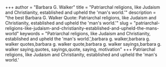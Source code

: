 +++
author = "Barbara G. Walker"
title = "Patriarchal religions, like Judaism and Christianity, established and upheld the 'man's world.'"
description = "the best Barbara G. Walker Quote: Patriarchal religions, like Judaism and Christianity, established and upheld the 'man's world.'"
slug = "patriarchal-religions-like-judaism-and-christianity-established-and-upheld-the-mans-world"
keywords = "Patriarchal religions, like Judaism and Christianity, established and upheld the 'man's world.',barbara g. walker,barbara g. walker quotes,barbara g. walker quote,barbara g. walker sayings,barbara g. walker saying,quotes, sayings,quote, saying, motivation"
+++
Patriarchal religions, like Judaism and Christianity, established and upheld the 'man's world.'

